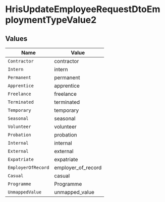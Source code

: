 # HrisUpdateEmployeeRequestDtoEmploymentTypeValue2


## Values

| Name               | Value              |
| ------------------ | ------------------ |
| `Contractor`       | contractor         |
| `Intern`           | intern             |
| `Permanent`        | permanent          |
| `Apprentice`       | apprentice         |
| `Freelance`        | freelance          |
| `Terminated`       | terminated         |
| `Temporary`        | temporary          |
| `Seasonal`         | seasonal           |
| `Volunteer`        | volunteer          |
| `Probation`        | probation          |
| `Internal`         | internal           |
| `External`         | external           |
| `Expatriate`       | expatriate         |
| `EmployerOfRecord` | employer_of_record |
| `Casual`           | casual             |
| `Programme`        | Programme          |
| `UnmappedValue`    | unmapped_value     |